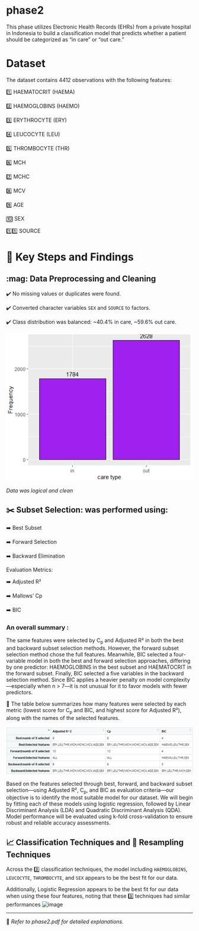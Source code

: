 # phase2
This phase utilizes Electronic Health Records (EHRs) from a private hospital in Indonesia to build a classification model that predicts whether a patient should be categorized as “in care” or “out care.”

# Dataset 
The dataset contains 4412 observations with the following features:

:one: HAEMATOCRIT (HAEMA)

:two: HAEMOGLOBINS (HAEMO)

:three: ERYTHROCYTE (ERY)

:four: LEUCOCYTE (LEU)

:five: THROMBOCYTE (THR)

:six: MCH

:seven: MCHC

:eight: MCV

:nine: AGE

:keycap_ten: SEX	

:one::one: SOURCE

# :key: Key Steps and Findings

## \:mag: Data Preprocessing and Cleaning
:heavy_check_mark: No missing values or duplicates were found.

:heavy_check_mark: Converted character variables `SEX` and `SOURCE` to factors.

:heavy_check_mark: Class distribution was balanced: ~40.4% in care, ~59.6% out care.

![Alt text](../figures/balance.png)

*Data was logical and clean*

## :scissors: Subset Selection: was performed using:

:arrow_right: Best Subset

:arrow_right: Forward Selection

:arrow_right: Backward Elimination

Evaluation Metrics:

:arrow_right: Adjusted R²

:arrow_right: Mallows’ Cp

:arrow_right: BIC

### An overall summary :
The same features were selected by C<sub>p</sub> and Adjusted R² in both the best and backward subset selection methods. However, the forward subset selection method chose the full features.
Meanwhile, BIC selected a four-variable model in both the best and forward selection approaches, differing by one predictor: HAEMOGLOBINS in the best subset and HAEMATOCRIT in the forward subset.
Finally, BIC selected a five variables in the backward selection method.
Since BIC applies a heavier penalty on model complexity—especially when n > 7—it is not unusual for it to favor models with fewer predictors.

:date: The table below summarizes how many features were selected by each metric (lowest score for C<sub>p</sub> and BIC, and highest score for Adjusted R²), along with the names of the selected features.

![Alt text](../figures/table.png)

Based on the features selected through best, forward, and backward subset selection—using Adjusted R², C<sub>p</sub>, and BIC as evaluation criteria—our objective is to identify the most suitable model for our dataset. We will begin by fitting each of these models using logistic regression, followed by Linear Discriminant Analysis (LDA) and Quadratic Discriminant Analysis (QDA).
Model performance will be evaluated using k-fold cross-validation to ensure robust and reliable accuracy assessments.

## 📈 Classification Techniques and 🔁 Resampling Techniques
Across the :three: classification techniques, the model including `HAEMOGLOBINS`, `LEUCOCYTE`, `THROMBOCYTE`, and `SEX` appears to be the best fit for our data.

Additionally, Logistic Regression appears to be the best fit for our data when using these four features, noting that these 3️⃣ techniques had similar performances
![image](https://github.com/user-attachments/assets/19fa7cd5-1c6e-4400-b77d-713a5fee83e4)





---
:round_pushpin: *Refer to phase2.pdf for detailed explanations.*
